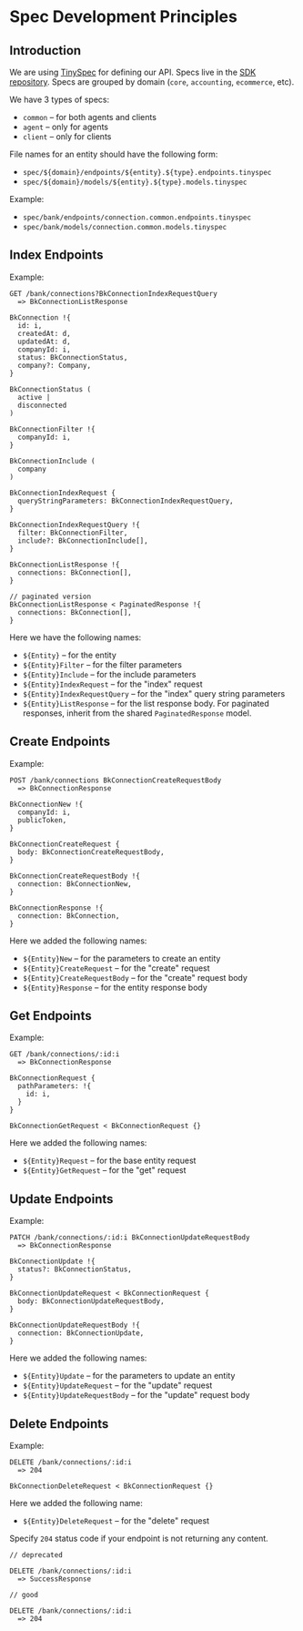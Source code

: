 # Spec Development Principles

## Introduction

We are using [TinySpec](https://github.com/Ajaxy/tinyspec) for defining our API. Specs live in the [SDK repository](https://github.com/OsomePteLtd/sdk/tree/master/spec). Specs are grouped by domain (`core`, `accounting`, `ecommerce`, etc).

We have 3 types of specs:

- `common` – for both agents and clients
- `agent` – only for agents
- `client` – only for clients

File names for an entity should have the following form:

- `spec/${domain}/endpoints/${entity}.${type}.endpoints.tinyspec`
- `spec/${domain}/models/${entity}.${type}.models.tinyspec`

Example:

- `spec/bank/endpoints/connection.common.endpoints.tinyspec`
- `spec/bank/models/connection.common.models.tinyspec`

## Index Endpoints

Example:

```
GET /bank/connections?BkConnectionIndexRequestQuery
  => BkConnectionListResponse
```

```
BkConnection !{
  id: i,
  createdAt: d,
  updatedAt: d,
  companyId: i,
  status: BkConnectionStatus,
  company?: Company,
}

BkConnectionStatus (
  active |
  disconnected
)

BkConnectionFilter !{
  companyId: i,
}

BkConnectionInclude (
  company
)

BkConnectionIndexRequest {
  queryStringParameters: BkConnectionIndexRequestQuery,
}

BkConnectionIndexRequestQuery !{
  filter: BkConnectionFilter,
  include?: BkConnectionInclude[],
}

BkConnectionListResponse !{
  connections: BkConnection[],
}

// paginated version
BkConnectionListResponse < PaginatedResponse !{
  connections: BkConnection[],
}
```

Here we have the following names:

- `${Entity}` – for the entity
- `${Entity}Filter` – for the filter parameters
- `${Entity}Include` – for the include parameters
- `${Entity}IndexRequest` – for the "index" request
- `${Entity}IndexRequestQuery` – for the "index" query string parameters
- `${Entity}ListResponse` – for the list response body. For paginated responses, inherit from the shared `PaginatedResponse` model.

## Create Endpoints

Example:

```
POST /bank/connections BkConnectionCreateRequestBody
  => BkConnectionResponse
```

```
BkConnectionNew !{
  companyId: i,
  publicToken,
}

BkConnectionCreateRequest {
  body: BkConnectionCreateRequestBody,
}

BkConnectionCreateRequestBody !{
  connection: BkConnectionNew,
}

BkConnectionResponse !{
  connection: BkConnection,
}
```

Here we added the following names:

- `${Entity}New` – for the parameters to create an entity
- `${Entity}CreateRequest` – for the "create" request
- `${Entity}CreateRequestBody` – for the "create" request body
- `${Entity}Response` – for the entity response body

## Get Endpoints

Example:

```
GET /bank/connections/:id:i
  => BkConnectionResponse
```

```
BkConnectionRequest {
  pathParameters: !{
    id: i,
  }
}

BkConnectionGetRequest < BkConnectionRequest {}
```

Here we added the following names:

- `${Entity}Request` – for the base entity request
- `${Entity}GetRequest` – for the "get" request

## Update Endpoints

Example:

```
PATCH /bank/connections/:id:i BkConnectionUpdateRequestBody
  => BkConnectionResponse
```

```
BkConnectionUpdate !{
  status?: BkConnectionStatus,
}

BkConnectionUpdateRequest < BkConnectionRequest {
  body: BkConnectionUpdateRequestBody,
}

BkConnectionUpdateRequestBody !{
  connection: BkConnectionUpdate,
}
```

Here we added the following names:

- `${Entity}Update` – for the parameters to update an entity
- `${Entity}UpdateRequest` – for the "update" request
- `${Entity}UpdateRequestBody` – for the "update" request body

## Delete Endpoints

Example:

```
DELETE /bank/connections/:id:i
  => 204
```

```
BkConnectionDeleteRequest < BkConnectionRequest {}
```

Here we added the following name:

- `${Entity}DeleteRequest` – for the "delete" request

Specify `204` status code if your endpoint is not returning any content.

```
// deprecated

DELETE /bank/connections/:id:i
  => SuccessResponse

// good

DELETE /bank/connections/:id:i
  => 204
```
